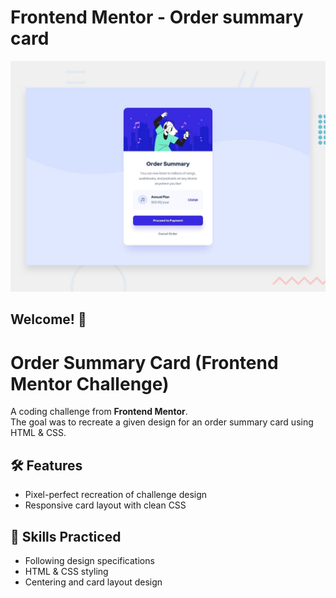 # Frontend Mentor - Order summary card

![Design preview for the Order summary card coding challenge](./design/desktop-preview.jpg)

## Welcome! 👋

# Order Summary Card (Frontend Mentor Challenge)

A coding challenge from **Frontend Mentor**.  
The goal was to recreate a given design for an order summary card using HTML & CSS.  

## 🛠 Features
- Pixel-perfect recreation of challenge design  
- Responsive card layout with clean CSS  

## 🎯 Skills Practiced
- Following design specifications  
- HTML & CSS styling  
- Centering and card layout design  
